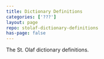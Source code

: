 ```yaml
---
title: Dictionary Definitions
categories: ['???']
layout: page
repo: stolaf-dictionary-definitions
has-page: false
---
```


The St. Olaf dictionary definitions.
